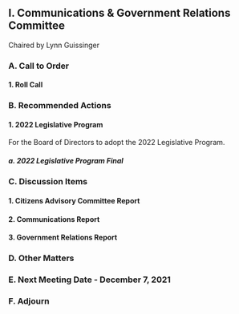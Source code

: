 ## I. Communications & Government Relations Committee

Chaired by Lynn Guissinger

### A. Call to Order

#### 1. Roll Call

### B. Recommended Actions

#### 1. 2022 Legislative Program

For the Board of Directors to adopt the 2022 Legislative Program.

##### a. 2022 Legislative Program Final

### C. Discussion Items

#### 1. Citizens Advisory Committee Report

#### 2. Communications Report

#### 3. Government Relations Report

### D. Other Matters

### E. Next Meeting Date - December 7, 2021

### F. Adjourn